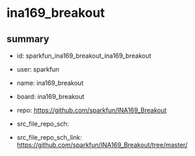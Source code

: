 # ina169_breakout
 
## summary 
* id: sparkfun_ina169_breakout_ina169_breakout
* user: sparkfun
* name: ina169_breakout
* board: ina169_breakout
* repo: https://github.com/sparkfun/INA169_Breakout



* src_file_repo_sch: 
* src_file_repo_sch_link: https://github.com/sparkfun/INA169_Breakout/tree/master/




